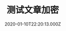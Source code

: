 ---
title: 测试文章加密
date: 2020-01-10T22:20:13.000Z
keywords: 博客文章密码
password: plj1995..
message:  输入密码，查看文章
excerpt: 测试文章加密
---